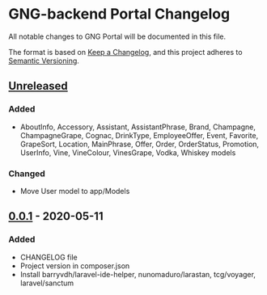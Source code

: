 # GNG-backend Portal Changelog
All notable changes to GNG Portal will be documented in this file. 

The format is based on [Keep a Changelog](https://keepachangelog.com/en/1.0.0/),
and this project adheres to [Semantic Versioning](https://semver.org/spec/v2.0.0.html).

## [Unreleased]
### Added
- AboutInfo, Accessory, Assistant, AssistantPhrase, Brand, Champagne, ChampagneGrape, Cognac, DrinkType, EmployeeOffer, Event, Favorite, GrapeSort, Location, MainPhrase, Offer, Order, OrderStatus, Promotion, UserInfo, Vine, VineColour, VinesGrape, Vodka, Whiskey models

### Changed
- Move User model to app/Models

## [0.0.1] - 2020-05-11
### Added
- CHANGELOG file
- Project version in composer.json
- Install barryvdh/laravel-ide-helper, nunomaduro/larastan, tcg/voyager, laravel/sanctum

<!-- Linked versions -->
[Unreleased]: https://github.com/NikulinIlya/gng-backend/compare/0.0.1...HEAD
[0.0.1]: https://github.com/NikulinIlya/gng-backend/releases/tag/0.0.1
